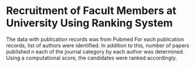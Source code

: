 # Recruitment of Facult Members at University Using Ranking System

The data with publication records was from Pubmed
For each publication records, list of authors were identified. In addition to this, number of papers published n each of the journal category by
each author was determined. Using a computational score, the candidates were ranked accordingly.
